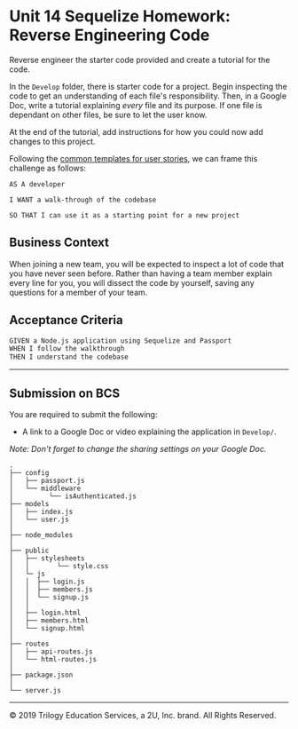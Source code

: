 # Unit 14 Sequelize Homework: Reverse Engineering Code

Reverse engineer the starter code provided and create a tutorial for the code.

In the `Develop` folder, there is starter code for a project. Begin inspecting the code to get an understanding of each file's responsibility. Then, in a Google Doc, write a tutorial explaining _every_ file and its purpose. If one file is dependant on other files, be sure to let the user know.

At the end of the tutorial, add instructions for how you could now add changes to this project.

Following the [common templates for user stories](https://en.wikipedia.org/wiki/User_story#Common_templates), we can frame this challenge as follows:

```
AS A developer

I WANT a walk-through of the codebase

SO THAT I can use it as a starting point for a new project
```

## Business Context

When joining a new team, you will be expected to inspect a lot of code that you have never seen before. Rather than having a team member explain every line for you, you will dissect the code by yourself, saving any questions for a member of your team.

## Acceptance Criteria

```md
GIVEN a Node.js application using Sequelize and Passport
WHEN I follow the walkthrough
THEN I understand the codebase
```

---

## Submission on BCS

You are required to submit the following:

- A link to a Google Doc or video explaining the application in `Develop/`.

_Note: Don't forget to change the sharing settings on your Google Doc._

```
.
├── config
│   ├── passport.js
│   └── middleware
│         └── isAuthenticated.js
├── models
│   ├── index.js
│   └── user.js
│
├── node_modules
│ 
├── public
│   ├── stylesheets
│   │       └── style.css
│   └─ js
│   │  ├── login.js
│   │  ├── members.js
│   │  └── signup.js
│   │
│   ├── login.html
│   ├── members.html
│   └── signup.html
│  
├── routes
│   ├── api-routes.js
│   └── html-routes.js
│
├── package.json
│
└── server.js
```

---

© 2019 Trilogy Education Services, a 2U, Inc. brand. All Rights Reserved.

